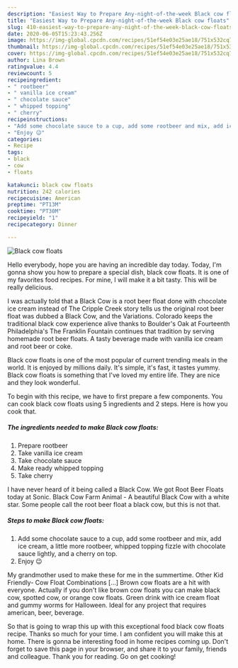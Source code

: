```yaml
---
description: "Easiest Way to Prepare Any-night-of-the-week Black cow floats"
title: "Easiest Way to Prepare Any-night-of-the-week Black cow floats"
slug: 410-easiest-way-to-prepare-any-night-of-the-week-black-cow-floats
date: 2020-06-05T15:23:43.256Z
image: https://img-global.cpcdn.com/recipes/51ef54e03e25ae18/751x532cq70/black-cow-floats-recipe-main-photo.jpg
thumbnail: https://img-global.cpcdn.com/recipes/51ef54e03e25ae18/751x532cq70/black-cow-floats-recipe-main-photo.jpg
cover: https://img-global.cpcdn.com/recipes/51ef54e03e25ae18/751x532cq70/black-cow-floats-recipe-main-photo.jpg
author: Lina Brown
ratingvalue: 4.4
reviewcount: 5
recipeingredient:
- " rootbeer"
- " vanilla ice cream"
- " chocolate sauce"
- " whipped topping"
- " cherry"
recipeinstructions:
- "Add some chocolate sauce to a cup, add some rootbeer and mix, add ice cream, a little more rootbeer, whipped topping fizzle with chocolate sauce lightly, and a cherry on top."
- "Enjoy 😉"
categories:
- Recipe
tags:
- black
- cow
- floats

katakunci: black cow floats 
nutrition: 242 calories
recipecuisine: American
preptime: "PT13M"
cooktime: "PT30M"
recipeyield: "1"
recipecategory: Dinner

---
```



![Black cow floats](https://img-global.cpcdn.com/recipes/51ef54e03e25ae18/751x532cq70/black-cow-floats-recipe-main-photo.jpg)

Hello everybody, hope you are having an incredible day today. Today, I'm gonna show you how to prepare a special dish, black cow floats. It is one of my favorites food recipes. For mine, I will make it a bit tasty. This will be really delicious.

I was actually told that a Black Cow is a root beer float done with chocolate ice cream instead of The Cripple Creek story tells us the original root beer float was dubbed a Black Cow, and the Variations. Colorado keeps the traditional black cow experience alive thanks to Boulder&#39;s Oak at Fourteenth Philadelphia&#39;s The Franklin Fountain continues that tradition by serving homemade root beer floats. A tasty beverage made with vanilla ice cream and root beer or coke.

Black cow floats is one of the most popular of current trending meals in the world. It is enjoyed by millions daily. It's simple, it's fast, it tastes yummy. Black cow floats is something that I've loved my entire life. They are nice and they look wonderful.


To begin with this recipe, we have to first prepare a few components. You can cook black cow floats using 5 ingredients and 2 steps. Here is how you cook that.

<!--inarticleads1-->

##### The ingredients needed to make Black cow floats:

1. Prepare  rootbeer
1. Take  vanilla ice cream
1. Take  chocolate sauce
1. Make ready  whipped topping
1. Take  cherry


I have never heard of it being called a Black Cow. We got Root Beer Floats today at Sonic. Black Cow Farm Animal - A beautiful Black Cow with a white star. Some people call the root beer float a black cow, but this is not that. 

<!--inarticleads2-->

##### Steps to make Black cow floats:

1. Add some chocolate sauce to a cup, add some rootbeer and mix, add ice cream, a little more rootbeer, whipped topping fizzle with chocolate sauce lightly, and a cherry on top.
1. Enjoy 😉


My grandmother used to make these for me in the summertime. Other Kid Friendly- Cow Float Combinations […] Brown cow floats are a hit with everyone. Actually if you don&#39;t like brown cow floats you can make black cow, spotted cow, or orange cow floats. Green drink with ice cream float and gummy worms for Halloween. Ideal for any project that requires american, beer, beverage. 

So that is going to wrap this up with this exceptional food black cow floats recipe. Thanks so much for your time. I am confident you will make this at home. There is gonna be interesting food in home recipes coming up. Don't forget to save this page in your browser, and share it to your family, friends and colleague. Thank you for reading. Go on get cooking!
